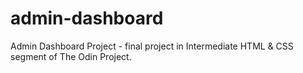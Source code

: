# admin-dashboard
Admin Dashboard Project - final project in Intermediate HTML &amp; CSS segment of The Odin Project.
